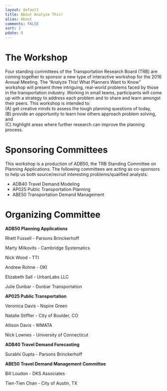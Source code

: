 ```yaml
---
layout: default
title: About Analyze This!
alias: About
comments: FALSE
sort: 2
pdate: 0
---
```

# The Workshop

Four standing committees of the Transportation Research Board (TRB) are coming together
to sponsor a new type of interactive workshop for the 2016 Annual Meeting.  The “Analyze
This! What Planners Want to Know” workshop will present three intriguing,
real-world problems faced by those in the transportation industry.  Working in small teams,
participants will come up with a strategy to address each problem and to share and learn
amongst their peers.  This workshop is intended to:  
(A) get creative minds to assess the tough planning questions of today,  
(B) provide an opportunity to learn how others approach problem solving, and  
(C) highlight areas where further research can improve the planning process.

# Sponsoring Committees

This workshop is a production of ADB50, the TRB Standing Committee on Planning Applications. The following committees are acting as co-sponsors to help us both source/recruit interesting problems/qualified analysts:

* ADB40 Travel Demand Modeling
* AP025 Public Transportation Planning
* ABE50 Transportation Demand Management

# Organizing Committee

**ADB50 Planning Applications**

Rhett Fussell - Parsons Brinckerhoff

Marty Milkovits - Cambridge Systematics

Nick Wood - TTI

Andrew Rohne - OKI

Elizabeth Sall - UrbanLabs LLC

Julie Dunbar - Dunbar Transportation

**AP025 Public Transportation**

Veronica Davis - Nspire Green

Natalie Stiffler - City of Boulder, CO

Allison Davis - WMATA

Nick Lownes - University of Connecticut

**ADB40 Travel Demand Forecasting**

Surabhi Gupta - Parsons Brinckerhoff

**ABE50 Travel Demand Management Committee**

Bill Loudon - DKS Associates

Tien-Tien Chan - City of Austin, TX
